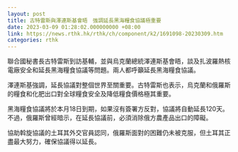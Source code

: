 ```yaml
---
layout: post
title: 古特雷斯與澤連斯基會晤　強調延長黑海糧食協議極重要
date: 2023-03-09 01:28:02.000000000 +08:00
link: https://news.rthk.hk/rthk/ch/component/k2/1691098-20230309.htm
categories: rthk
---
```


聯合國秘書長古特雷斯到訪基輔，並與烏克蘭總統澤連斯基會晤，談及扎波羅熱核電廠安全和延長黑海糧食協議等問題。兩人都呼籲延長黑海糧食協議。

澤連斯基強調，延長協議對整個世界至關重要。古特雷斯也表示，烏克蘭和俄羅斯的糧食和化肥出口對全球糧食安全及降低糧食價格極其重要。

黑海糧食協議將於本月18日到期，如果沒有簽署方反對，協議將自動延長120天。不過，俄羅斯曾經暗示，在延長協議前，必須消除俄方農產品出口的障礙。

協助斡旋協議的土耳其外交官員認同，俄羅斯面對的困難仍未被克服，但土耳其正盡最大努力，確保協議得以延長。
